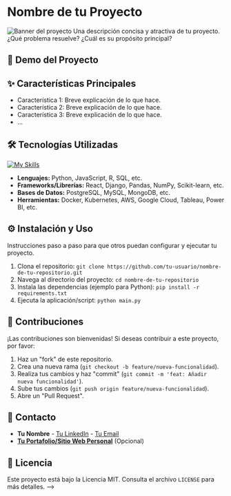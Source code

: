# Nombre de tu Proyecto

![Banner del proyecto](enlace/a/tu/imagen/banner.png) Una descripción concisa y atractiva de tu proyecto. ¿Qué problema resuelve? ¿Cuál es su propósito principal?

## 🚀 Demo del Proyecto

## ✨ Características Principales

* Característica 1: Breve explicación de lo que hace.
* Característica 2: Breve explicación de lo que hace.
* Característica 3: Breve explicación de lo que hace.
* ...

## 🛠️ Tecnologías Utilizadas

[![My Skills](https://skillicons.dev/icons?i=js,html,css,wasm)](https://skillicons.dev)

* **Lenguajes:** Python, JavaScript, R, SQL, etc.
* **Frameworks/Librerías:** React, Django, Pandas, NumPy, Scikit-learn, etc.
* **Bases de Datos:** PostgreSQL, MySQL, MongoDB, etc.
* **Herramientas:** Docker, Kubernetes, AWS, Google Cloud, Tableau, Power BI, etc.

## ⚙️ Instalación y Uso

Instrucciones paso a paso para que otros puedan configurar y ejecutar tu proyecto.

1.  Clona el repositorio:
    `git clone https://github.com/tu-usuario/nombre-de-tu-repositorio.git`
2.  Navega al directorio del proyecto:
    `cd nombre-de-tu-repositorio`
3.  Instala las dependencias (ejemplo para Python):
    `pip install -r requirements.txt`
4.  Ejecuta la aplicación/script:
    `python main.py`

## 🤝 Contribuciones

¡Las contribuciones son bienvenidas! Si deseas contribuir a este proyecto, por favor:

1.  Haz un "fork" de este repositorio.
2.  Crea una nueva rama (`git checkout -b feature/nueva-funcionalidad`).
3.  Realiza tus cambios y haz "commit" (`git commit -m 'feat: Añadir nueva funcionalidad'`).
4.  Sube tus cambios (`git push origin feature/nueva-funcionalidad`).
5.  Abre un "Pull Request".

## 📧 Contacto

* **Tu Nombre** - [Tu LinkedIn](https://www.linkedin.com/in/tu-perfil/) - [Tu Email](mailto:tu.email@example.com)
* **[Tu Portafolio/Sitio Web Personal](https://tu-sitio-web.com)** (Opcional)

## 📄 Licencia

Este proyecto está bajo la Licencia MIT. Consulta el archivo `LICENSE` para más detalles.
-->

